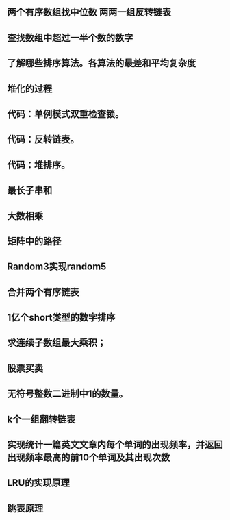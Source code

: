 ## 两个有序数组找中位数  两两一组反转链表

## 查找数组中超过一半个数的数字



## 了解哪些排序算法。各算法的最差和平均复杂度

## 堆化的过程

## 代码：单例模式双重检查锁。
## 代码：反转链表。
## 代码：堆排序。

## 最长子串和


## 大数相乘

## 矩阵中的路径

## Random3实现random5

## 合并两个有序链表


## 1亿个short类型的数字排序

## 求连续子数组最大乘积；

## 股票买卖

## 无符号整数二进制中1的数量。

## k个一组翻转链表


## 实现统计一篇英文文章内每个单词的出现频率，并返回出现频率最高的前10个单词及其出现次数

## LRU的实现原理

## 跳表原理

## 


## 

## 

## 

## 


## 

## 

## 

## 


## 

## 

## 

## 


## 

## 

## 

## 


## 

## 

## 

## 


## 

## 

## 

## 


## 

## 

## 

## 


## 

## 

## 

## 


## 

## 

## 

## 


## 

## 

## 

## 


## 

## 

## 

## 


## 

## 

## 

## 


## 

## 

## 

## 


## 

## 

## 

## 


## 

## 

## 

## 


## 

## 

## 

## 
